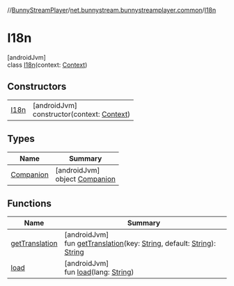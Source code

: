//[BunnyStreamPlayer](../../../index.md)/[net.bunnystream.bunnystreamplayer.common](../index.md)/[I18n](index.md)

# I18n

[androidJvm]\
class [I18n](index.md)(context: [Context](https://developer.android.com/reference/kotlin/android/content/Context.html))

## Constructors

| | |
|---|---|
| [I18n](-i18n.md) | [androidJvm]<br>constructor(context: [Context](https://developer.android.com/reference/kotlin/android/content/Context.html)) |

## Types

| Name | Summary |
|---|---|
| [Companion](-companion/index.md) | [androidJvm]<br>object [Companion](-companion/index.md) |

## Functions

| Name | Summary |
|---|---|
| [getTranslation](get-translation.md) | [androidJvm]<br>fun [getTranslation](get-translation.md)(key: [String](https://kotlinlang.org/api/latest/jvm/stdlib/kotlin-stdlib/kotlin/-string/index.html), default: [String](https://kotlinlang.org/api/latest/jvm/stdlib/kotlin-stdlib/kotlin/-string/index.html)): [String](https://kotlinlang.org/api/latest/jvm/stdlib/kotlin-stdlib/kotlin/-string/index.html) |
| [load](load.md) | [androidJvm]<br>fun [load](load.md)(lang: [String](https://kotlinlang.org/api/latest/jvm/stdlib/kotlin-stdlib/kotlin/-string/index.html)) |
